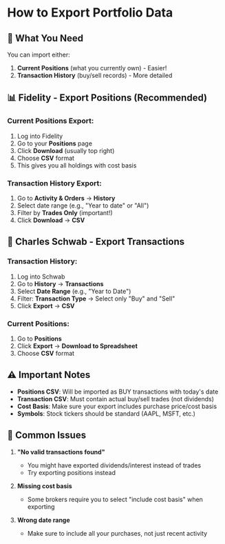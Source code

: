 # How to Export Portfolio Data

## 🎯 **What You Need**

You can import either:
1. **Current Positions** (what you currently own) - Easier!
2. **Transaction History** (buy/sell records) - More detailed

## 📊 **Fidelity - Export Positions (Recommended)**

### Current Positions Export:
1. Log into Fidelity
2. Go to your **Positions** page
3. Click **Download** (usually top right)
4. Choose **CSV** format
5. This gives you all holdings with cost basis

### Transaction History Export:
1. Go to **Activity & Orders** → **History**
2. Select date range (e.g., "Year to date" or "All")
3. Filter by **Trades Only** (important!)
4. Click **Download** → **CSV**

## 🏦 **Charles Schwab - Export Transactions**

### Transaction History:
1. Log into Schwab
2. Go to **History** → **Transactions**
3. Select **Date Range** (e.g., "Year to Date")
4. Filter: **Transaction Type** → Select only "Buy" and "Sell"
5. Click **Export** → **CSV**

### Current Positions:
1. Go to **Positions**
2. Click **Export** → **Download to Spreadsheet**
3. Choose **CSV** format

## ⚠️ **Important Notes**

- **Positions CSV**: Will be imported as BUY transactions with today's date
- **Transaction CSV**: Must contain actual buy/sell trades (not dividends)
- **Cost Basis**: Make sure your export includes purchase price/cost basis
- **Symbols**: Stock tickers should be standard (AAPL, MSFT, etc.)

## 🚫 **Common Issues**

1. **"No valid transactions found"**
   - You might have exported dividends/interest instead of trades
   - Try exporting positions instead

2. **Missing cost basis**
   - Some brokers require you to select "include cost basis" when exporting

3. **Wrong date range**
   - Make sure to include all your purchases, not just recent activity
